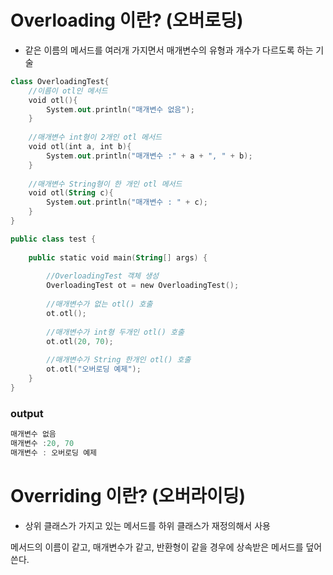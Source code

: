 # Overloading 이란? (오버로딩)
- 같은 이름의 메서드를 여러개 가지면서 매개변수의 유형과 개수가 다르도록 하는 기술

```kotlin
class OverloadingTest{
    //이름이 otl인 메서드
    void otl(){
        System.out.println("매개변수 없음");
    }
    
    //매개변수 int형이 2개인 otl 메서드
    void otl(int a, int b){
        System.out.println("매개변수 :" + a + ", " + b);
    }
    
    //매개변수 String형이 한 개인 otl 메서드
    void otl(String c){
        System.out.println("매개변수 : " + c);
    }
}

public class test {
 
    public static void main(String[] args) {
        
        //OverloadingTest 객체 생성
        OverloadingTest ot = new OverloadingTest();
        
        //매개변수가 없는 otl() 호출
        ot.otl();
        
        //매개변수가 int형 두개인 otl() 호출
        ot.otl(20, 70);
     
        //매개변수가 String 한개인 otl() 호출
        ot.otl("오버로딩 예제");
    }
}
```

### output
```kotlin 
매개변수 없음
매개변수 :20, 70
매개변수 : 오버로딩 예제
```

# Overriding 이란? (오버라이딩)
- 상위 클래스가 가지고 있는 메서드를 하위 클래스가 재정의해서 사용

메서드의 이름이 같고, 매개변수가 같고, 반환형이 같을 경우에 상속받은 메서드를 덮어쓴다.